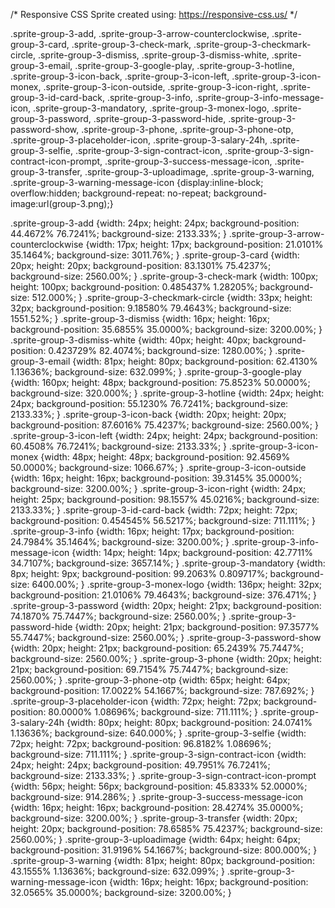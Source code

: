 /*
Responsive CSS Sprite created using: https://responsive-css.us/
*/

.sprite-group-3-add, .sprite-group-3-arrow-counterclockwise, .sprite-group-3-card, .sprite-group-3-check-mark, .sprite-group-3-checkmark-circle, .sprite-group-3-dismiss, .sprite-group-3-dismiss-white, .sprite-group-3-email, .sprite-group-3-google-play, .sprite-group-3-hotline, .sprite-group-3-icon-back, .sprite-group-3-icon-left, .sprite-group-3-icon-monex, .sprite-group-3-icon-outside, .sprite-group-3-icon-right, .sprite-group-3-id-card-back, .sprite-group-3-info, .sprite-group-3-info-message-icon, .sprite-group-3-mandatory, .sprite-group-3-monex-logo, .sprite-group-3-password, .sprite-group-3-password-hide, .sprite-group-3-password-show, .sprite-group-3-phone, .sprite-group-3-phone-otp, .sprite-group-3-placeholder-icon, .sprite-group-3-salary-24h, .sprite-group-3-selfie, .sprite-group-3-sign-contract-icon, .sprite-group-3-sign-contract-icon-prompt, .sprite-group-3-success-message-icon, .sprite-group-3-transfer, .sprite-group-3-uploadimage, .sprite-group-3-warning, .sprite-group-3-warning-message-icon
{display:inline-block; overflow:hidden; background-repeat: no-repeat;
background-image:url(group-3.png);}

.sprite-group-3-add {width: 24px; height: 24px; background-position: 44.4672% 76.7241%; background-size: 2133.33%; }
.sprite-group-3-arrow-counterclockwise {width: 17px; height: 17px; background-position: 21.0101% 35.1464%; background-size: 3011.76%; }
.sprite-group-3-card {width: 20px; height: 20px; background-position: 83.1301% 75.4237%; background-size: 2560.00%; }
.sprite-group-3-check-mark {width: 100px; height: 100px; background-position: 0.485437% 1.28205%; background-size: 512.000%; }
.sprite-group-3-checkmark-circle {width: 33px; height: 32px; background-position: 9.18580% 79.4643%; background-size: 1551.52%; }
.sprite-group-3-dismiss {width: 16px; height: 16px; background-position: 35.6855% 35.0000%; background-size: 3200.00%; }
.sprite-group-3-dismiss-white {width: 40px; height: 40px; background-position: 0.423729% 82.4074%; background-size: 1280.00%; }
.sprite-group-3-email {width: 81px; height: 80px; background-position: 62.4130% 1.13636%; background-size: 632.099%; }
.sprite-group-3-google-play {width: 160px; height: 48px; background-position: 75.8523% 50.0000%; background-size: 320.000%; }
.sprite-group-3-hotline {width: 24px; height: 24px; background-position: 55.1230% 76.7241%; background-size: 2133.33%; }
.sprite-group-3-icon-back {width: 20px; height: 20px; background-position: 87.6016% 75.4237%; background-size: 2560.00%; }
.sprite-group-3-icon-left {width: 24px; height: 24px; background-position: 60.4508% 76.7241%; background-size: 2133.33%; }
.sprite-group-3-icon-monex {width: 48px; height: 48px; background-position: 92.4569% 50.0000%; background-size: 1066.67%; }
.sprite-group-3-icon-outside {width: 16px; height: 16px; background-position: 39.3145% 35.0000%; background-size: 3200.00%; }
.sprite-group-3-icon-right {width: 24px; height: 25px; background-position: 98.1557% 45.0216%; background-size: 2133.33%; }
.sprite-group-3-id-card-back {width: 72px; height: 72px; background-position: 0.454545% 56.5217%; background-size: 711.111%; }
.sprite-group-3-info {width: 16px; height: 17px; background-position: 24.7984% 35.1464%; background-size: 3200.00%; }
.sprite-group-3-info-message-icon {width: 14px; height: 14px; background-position: 42.7711% 34.7107%; background-size: 3657.14%; }
.sprite-group-3-mandatory {width: 8px; height: 9px; background-position: 99.2063% 0.809717%; background-size: 6400.00%; }
.sprite-group-3-monex-logo {width: 136px; height: 32px; background-position: 21.0106% 79.4643%; background-size: 376.471%; }
.sprite-group-3-password {width: 20px; height: 21px; background-position: 74.1870% 75.7447%; background-size: 2560.00%; }
.sprite-group-3-password-hide {width: 20px; height: 21px; background-position: 97.3577% 55.7447%; background-size: 2560.00%; }
.sprite-group-3-password-show {width: 20px; height: 21px; background-position: 65.2439% 75.7447%; background-size: 2560.00%; }
.sprite-group-3-phone {width: 20px; height: 21px; background-position: 69.7154% 75.7447%; background-size: 2560.00%; }
.sprite-group-3-phone-otp {width: 65px; height: 64px; background-position: 17.0022% 54.1667%; background-size: 787.692%; }
.sprite-group-3-placeholder-icon {width: 72px; height: 72px; background-position: 80.0000% 1.08696%; background-size: 711.111%; }
.sprite-group-3-salary-24h {width: 80px; height: 80px; background-position: 24.0741% 1.13636%; background-size: 640.000%; }
.sprite-group-3-selfie {width: 72px; height: 72px; background-position: 96.8182% 1.08696%; background-size: 711.111%; }
.sprite-group-3-sign-contract-icon {width: 24px; height: 24px; background-position: 49.7951% 76.7241%; background-size: 2133.33%; }
.sprite-group-3-sign-contract-icon-prompt {width: 56px; height: 56px; background-position: 45.8333% 52.0000%; background-size: 914.286%; }
.sprite-group-3-success-message-icon {width: 16px; height: 16px; background-position: 28.4274% 35.0000%; background-size: 3200.00%; }
.sprite-group-3-transfer {width: 20px; height: 20px; background-position: 78.6585% 75.4237%; background-size: 2560.00%; }
.sprite-group-3-uploadimage {width: 64px; height: 64px; background-position: 31.9196% 54.1667%; background-size: 800.000%; }
.sprite-group-3-warning {width: 81px; height: 80px; background-position: 43.1555% 1.13636%; background-size: 632.099%; }
.sprite-group-3-warning-message-icon {width: 16px; height: 16px; background-position: 32.0565% 35.0000%; background-size: 3200.00%; }
